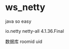 # ws_netty
java
so easy

<dependency>
	<groupId>io.netty</groupId>
	<artifactId>netty-all</artifactId>
	<version>4.1.36.Final</version>
</dependency>

数据库
roomid
uid
